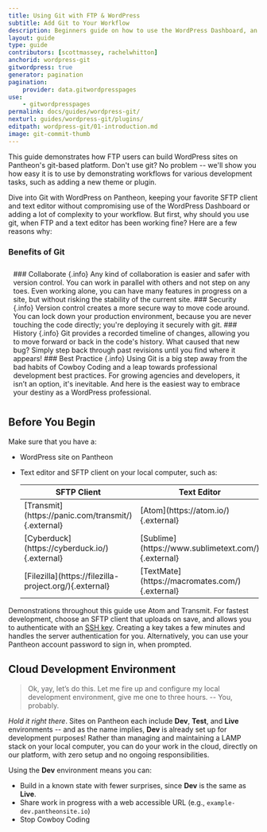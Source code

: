 ```yaml
---
title: Using Git with FTP & WordPress
subtitle: Add Git to Your Workflow
description: Beginners guide on how to use the WordPress Dashboard, an FTP client, and your text editor of choice to work quickly, safely and easily on Pantheon's Git-based platform.
layout: guide
type: guide
contributors: [scottmassey, rachelwhitton]
anchorid: wordpress-git
gitwordpress: true
generator: pagination
pagination:
    provider: data.gitwordpresspages
use:
    - gitwordpresspages
permalink: docs/guides/wordpress-git/
nexturl: guides/wordpress-git/plugins/
editpath: wordpress-git/01-introduction.md
image: git-commit-thumb
---
```

This guide demonstrates how FTP users can build WordPress sites on Pantheon's git-based platform. Don't use git? No problem -- we'll show you how easy it is to use by demonstrating workflows for various development tasks, such as adding a new theme or plugin.

Dive into Git with WordPress on Pantheon, keeping your favorite SFTP client and text editor without compromising use of the WordPress Dashboard or adding a lot of complexity to your workflow. But first, why should you use git, when FTP and a text editor has been working fine? Here are a few reasons why:

<div class="panel panel-drop panel-guide" id="accordion">
  <div class="panel-heading panel-drop-heading">
    <a class="accordion-toggle panel-drop-title collapsed" data-toggle="collapse" data-parent="#accordion" data-proofer-ignore data-target="#unique-anchor">
      <h3 class="info panel-title panel-drop-title" style="cursor:pointer;"><span style="line-height:.9" class="glyphicons glyphicons-lightbulb"></span> Benefits of Git</h3>
    </a>
  </div>
  <div id="unique-anchor" class="collapse" markdown="1" style="padding:10px;">
  ### Collaborate  {.info}
  Any kind of collaboration is easier and safer with version control. You can work in parallel with others and not step on any toes. Even working alone, you can have many features in progress on a site, but without risking the stability of the current site.
  ### Security  {.info}
  Version control creates a more secure way to move code around. You can lock down your production environment, because you are never touching the code directly; you're deploying it securely with git.
  ### History  {.info}
  Git provides a recorded timeline of changes, allowing you to move forward or back in the code's history. What caused that new bug? Simply step back through past revisions until you find where it appears!
  ### Best Practice  {.info}
  Using Git is a big step away from the bad habits of Cowboy Coding <a rel="popover" data-proofer-ignore data-toggle="tooltip" data-html="true" data-title="Cowboy Coding" data-content="Developing directly on the production environment, a poor practice."><em class="fa fa-info-circle"></em></a> and a leap towards professional development best practices. For growing agencies and developers, it isn’t an option, it's inevitable. And here is the easiest way to embrace your destiny as a WordPress professional.
  </div>
</div>

## Before You Begin
Make sure that you have a:

* WordPress site on Pantheon
* Text editor and SFTP client on your local computer, such as:

    <table class="table  table-bordered table-responsive">
      <thead>
        <tr>
          <th>SFTP Client</th>
          <th>Text Editor</th>
        </tr>
      </thead>
      <tbody>
        <tr markdown="1">
          <td>[Transmit](https://panic.com/transmit/){.external}</td>
          <td>[Atom](https://atom.io/){.external}</td>
        </tr>
        <tr markdown="1">
          <td>[Cyberduck](https://cyberduck.io/){.external}</td>
          <td>[Sublime](https://www.sublimetext.com/){.external}</td>
        </tr>
        <tr markdown="1">
          <td>[Filezilla](https://filezilla-project.org/){.external}</td>
          <td>[TextMate](https://macromates.com/){.external}</td>
        </tr>
      </tbody>
    </table>

Demonstrations throughout this guide use Atom and Transmit. For fastest development, choose an SFTP client that uploads on save, and allows you to authenticate with an [SSH key](/docs/ssh-keys/). Creating a key takes a few minutes and handles the server authentication for you. Alternatively, you can use your Pantheon account password to sign in, when prompted.

## Cloud Development Environment
>Ok, yay, let’s do this. Let me fire up and configure my local development environment, give me one to three hours. -- You, probably.

*Hold it right there*. Sites on Pantheon each include **<span class="glyphicons glyphicons-wrench"></span> Dev**, **<span class="glyphicons glyphicons-equalizer"></span> Test**, and **<span class="glyphicons glyphicons-cardio"></span> Live** environments -- and as the name implies, **<span class="glyphicons glyphicons-wrench"></span> Dev** is already set up for development purposes! Rather than managing and maintaining a LAMP stack on  your local computer, you can do your work in the cloud, directly on our platform, with zero setup and no ongoing responsibilities.

Using the **<span class="glyphicons glyphicons-wrench"></span> Dev** environment means you can:

* Build in a known state with fewer surprises, since **<span class="glyphicons glyphicons-wrench"></span> Dev** is the same as **<span class="glyphicons glyphicons-cardio"></span> Live**.
* Share work in progress with a web accessible URL (e.g., `example-dev.pantheonsite.io`)
* Stop Cowboy Coding <a rel="popover" data-proofer-ignore data-toggle="tooltip" data-html="true" data-title="Cowboy Coding" data-content="Developing directly on the production environment, a poor practice."><em class="fa fa-info-circle"></em></a>
